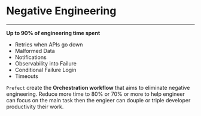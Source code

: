# Negative Engineering
---

**Up to 90% of engineering time spent**

- Retries when APIs go down
- Malformed Data
- Notifications
- Observability into Failure
- Conditional Failure Login
- Timeouts

`Prefect` create the **Orchestration workflow** that aims to eliminate negative engineering. Reduce more time to 80% or 70% or more to help engineer can focus on the main task then the engieer can douple or triple developer productivity their work.
